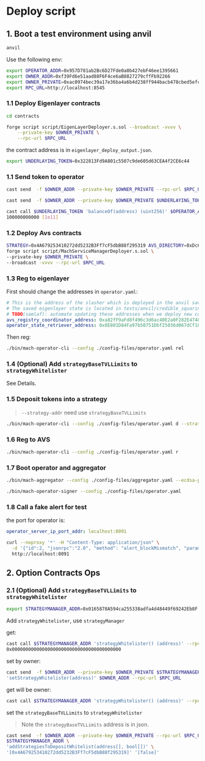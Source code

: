 # Deploy script

## 1. Boot a test environment using anvil

```bash
anvil
```

Use the following env:
```bash
export OPERATOR_ADDR=0x957D781ab2Bc6D27Fde0a0b427ebF46ee1395661
export OWNER_ADDR=0xf39Fd6e51aad88F6F4ce6aB8827279cffFb92266
export OWNER_PRIVATE=0xac0974bec39a17e36ba4a6b4d238ff944bacb478cbed5efcae784d7bf4f2ff80
export RPC_URL=http://localhost:8545
```

### 1.1 Deploy Eigenlayer contracts

```bash
cd contracts

forge script script/EigenLayerDeployer.s.sol --broadcast -vvvv \
    --private-key $OWNER_PRIVATE \
    --rpc-url $RPC_URL
```

the contract address is in `eigenlayer_deploy_output.json`.

```bash
export UNDERLAYING_TOKEN=0x322813Fd9A801c5507c9de605d63CEA4f2CE6c44
```

### 1.1 Send token to operator

```bash
cast send  -f $OWNER_ADDR --private-key $OWNER_PRIVATE --rpc-url $RPC_URL --value 2ether $OPERATOR_ADDR

cast send  -f $OWNER_ADDR --private-key $OWNER_PRIVATE $UNDERLAYING_TOKEN --rpc-url $RPC_URL 'transfer(address, uint256) (bool)' $OPERATOR_ADDR 100000000000 
```

```bash
cast call $UNDERLAYING_TOKEN 'balanceOf(address) (uint256)' $OPERATOR_ADDR  --rpc-url $RPC_URL
100000000000 [1e11]
```

### 1.2 Deploy Avs contracts

```bash
STRATEGY=0x4A679253410272dd5232B3Ff7cF5dbB88f295319 AVS_DIRECTORY=0xDc64a140Aa3E981100a9becA4E685f962f0cF6C9 DELEGATION_MANAGER=0x5FC8d32690cc91D4c39d9d3abcBD16989F875707 \
forge script script/MachServiceManagerDeployer.s.sol \
--private-key $OWNER_PRIVATE \
--broadcast -vvvv --rpc-url $RPC_URL
```

### 1.3 Reg to eigenlayer

First should change the addresses in `operator.yaml`:

```yaml
# This is the address of the slasher which is deployed in the anvil saved state
# The saved eigenlayer state is located in tests/anvil/credible_squaring_avs_deployment_output.json
# TODO(samlaf): automate updating these addresses when we deploy new contracts
avs_registry_coordinator_address: 0xa82fF9aFd8f496c3d6ac40E2a0F282E47488CFc9
operator_state_retriever_address: 0x0E801D84Fa97b50751Dbf25036d067dCf18858bF
```

Then reg:

```bash
./bin/mach-operator-cli --config ./config-files/operator.yaml rel
```

### 1.4 (Optional) Add `strategyBaseTVLLimits` to `strategyWhitelister`

See Details.

### 1.5 Deposit tokens into a strategy

> `--strategy-addr` need use `strategyBaseTVLLimits`

```bash
./bin/mach-operator-cli --config ./config-files/operator.yaml d --strategy-addr 0x4A679253410272dd5232B3Ff7cF5dbB88f295319 --amount 10000000
```

### 1.6 Reg to AVS

```bash
./bin/mach-operator-cli --config ./config-files/operator.yaml r   
```

### 1.7 Boot operator and aggregator

```bash
./bin/mach-aggregator --config ./config-files/aggregator.yaml --ecdsa-private-key $OWNER_PRIVATE --avs-deployment ./contracts/script/output/machavs_deploy_output.json
```

```bash
./bin/mach-operator-signer --config ./config-files/operator.yaml 
```

### 1.8 Call a fake alert for test

the port for operator is:

```yaml
operator_server_ip_port_addr: localhost:8091
```

```bash
curl --noproxy '*' -H "Content-Type: application/json" \
  -d '{"id":2, "jsonrpc":"2.0", "method": "alert_blockMismatch", "params":{"invalid_output_root": "5FC8d32690cc91D4c39d9d3abcBD16989F875700000000000000000000000000", "expect_output_root": "5FC8d32690cc91D4c39d9d3abcBD16989F875700000000000000000000000000", "l2_block_number": 2000}}' \
  http://localhost:8091
```

## 2. Option Contracts Ops


### 2.1 (Optional) Add `strategyBaseTVLLimits` to `strategyWhitelister`

```bash
export STRATEGYMANAGER_ADDR=0x0165878A594ca255338adfa4d48449f69242Eb8F
```

Add `strategyWhitelister`, use `strategyManager`

get:

```bash
cast call $STRATEGYMANAGER_ADDR 'strategyWhitelister() (address)' --rpc-url $RPC_URL
0x0000000000000000000000000000000000000000
```

set by owner:

```bash
cast send  -f $OWNER_ADDR --private-key $OWNER_PRIVATE $STRATEGYMANAGER_ADDR \
'setStrategyWhitelister(address)' $OWNER_ADDR --rpc-url $RPC_URL
```

get will be owner:

```bash
cast call $STRATEGYMANAGER_ADDR 'strategyWhitelister() (address)' --rpc-url $RPC_URL
```

set the `strategyBaseTVLLimits` to `strategyWhitelister`

> Note the `strategyBaseTVLLimits` address is in json.

```bash
cast send  -f $OWNER_ADDR --private-key $OWNER_PRIVATE --rpc-url $RPC_URL \
$STRATEGYMANAGER_ADDR \
'addStrategiesToDepositWhitelist(address[], bool[])' \
'[0x4A679253410272dd5232B3Ff7cF5dbB88f295319]' '[false]' 
```
